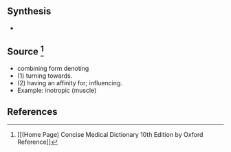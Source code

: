 ## Synthesis
- 
## Source [^1]
- combining form denoting
- (1) turning towards. 
- (2) having an affinity for; influencing.
- Example: inotropic (muscle)
## References

[^1]: [[(Home Page) Concise Medical Dictionary 10th Edition by Oxford Reference]]